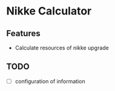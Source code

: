 # Nikke Calculator

## Features

- Calculate resources of nikke upgrade

## TODO

- [ ] configuration of information
